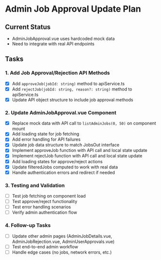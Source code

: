 # Admin Job Approval Update Plan

## Current Status
- AdminJobApproval.vue uses hardcoded mock data
- Need to integrate with real API endpoints

## Tasks

### 1. Add Job Approval/Rejection API Methods
- [x] Add `approveJob(jobId: string)` method to apiService.ts
- [x] Add `rejectJob(jobId: string, reason?: string)` method to apiService.ts
- [x] Update API object structure to include job approval methods

### 2. Update AdminJobApproval.vue Component
- [x] Replace mock data with API call to `listAdminJobs(0, 50)` on component mount
- [x] Add loading state for job fetching
- [x] Add error handling for API failures
- [x] Update job data structure to match JobsOut interface
- [x] Implement approveJob function with API call and local state update
- [x] Implement rejectJob function with API call and local state update
- [x] Add loading states for approve/reject actions
- [x] Update filteredJobs computed to work with real data
- [x] Handle authentication errors and redirect if needed

### 3. Testing and Validation
- [ ] Test job fetching on component load
- [ ] Test approve/reject functionality
- [ ] Test error handling scenarios
- [ ] Verify admin authentication flow

### 4. Follow-up Tasks
- [ ] Update other admin pages (AdminJobDetails.vue, AdminJobRejection.vue, AdminUserApprovals.vue)
- [ ] Test end-to-end admin workflow
- [ ] Handle edge cases (no jobs, network errors, etc.)

